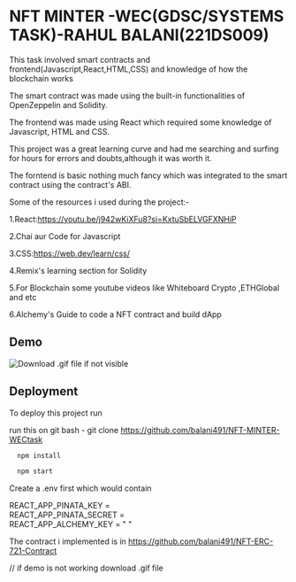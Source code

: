 
# NFT MINTER -WEC(GDSC/SYSTEMS TASK)-RAHUL BALANI(221DS009)

This task involved smart contracts and frontend(Javascript,React,HTML,CSS) and knowledge of how the blockchain works 

The smart contract was made using the built-in functionalities of OpenZeppelin and Solidity.

The frontend was made using React which required some knowledge of Javascript, HTML and CSS.

This project was a great learning curve and had me searching and surfing for hours for errors and doubts,although it was worth it.

The forntend is basic nothing much fancy which was integrated to the smart contract using the contract's ABI.

Some of the resources i used during the project:-

1.React:https://youtu.be/j942wKiXFu8?si=KxtuSbELVGFXNHiP

2.Chai aur Code for Javascript

3.CSS:https://web.dev/learn/css/

4.Remix's learning section for Solidity

5.For Blockchain some youtube videos like Whiteboard Crypto
,ETHGlobal and etc

6.Alchemy's Guide to code a NFT contract and build dApp



## Demo

![Download .gif file if not visible](https://github.com/balani491/NFT-MINTER-WECtask/blob/main/Untitled%20video%20-%20Made%20with%20Clipchamp%20(1).gif)



## Deployment

To deploy this project run 

run this on git bash   -  git clone https://github.com/balani491/NFT-MINTER-WECtask


```bash
  npm install

  npm start
```

Create a .env first which would contain  

REACT_APP_PINATA_KEY =  
REACT_APP_PINATA_SECRET =   
REACT_APP_ALCHEMY_KEY = " "

The contract i implemented is in https://github.com/balani491/NFT-ERC-721-Contract








// if demo is not working download .gif file
